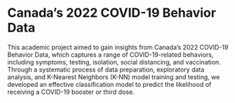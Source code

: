 # Canada’s 2022 COVID-19 Behavior Data
This academic project aimed to gain insights from Canada’s 2022 COVID-19 Behavior Data, which captures a range of COVID-19-related behaviors, including symptoms, testing, isolation, social distancing, and vaccination. Through a systematic process of data preparation, exploratory data analysis, and K-Nearest Neighbors (K-NN) model training and testing, we developed an effective classification model to predict the likelihood of receiving a COVID-19 booster or third dose.
